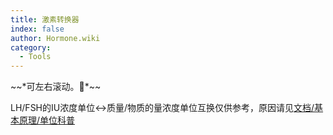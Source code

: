 ```yaml
---
title: 激素转换器
index: false
author: Hormone.wiki
category:
  - Tools
---
```


<script setup>
import HormoneConverter from '../components/HormoneConverter.vue'
</script>

<HormoneConverter />
~~*可左右滚动。🌚*~~

LH/FSH的IU浓度单位<->质量/物质的量浓度单位互换仅供参考，原因请见[文档/基本原理/单位科普](../docs/basic-principle/unit#国际单位iu)
